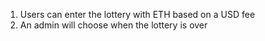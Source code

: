 1. Users can enter the lottery with ETH based on a USD fee
2. An admin will choose when the lottery is over